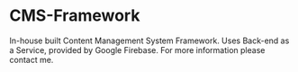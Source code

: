 # CMS-Framework
In-house built Content Management System Framework. Uses Back-end as a Service, provided by Google Firebase. For more information please contact me.
